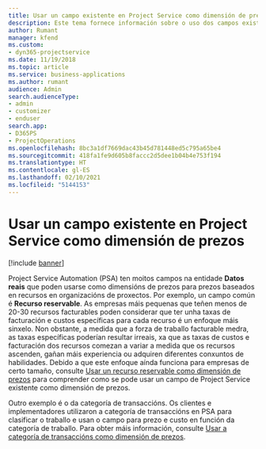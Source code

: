 ```yaml
---
title: Usar un campo existente en Project Service como dimensión de prezos
description: Este tema fornece información sobre o uso dos campos existentes de Project Service como dimensións de prezos.
author: Rumant
manager: kfend
ms.custom:
- dyn365-projectservice
ms.date: 11/19/2018
ms.topic: article
ms.service: business-applications
ms.author: rumant
audience: Admin
search.audienceType:
- admin
- customizer
- enduser
search.app:
- D365PS
- ProjectOperations
ms.openlocfilehash: 8bc3a1df7669dac43b45d781448ed5c795a65be4
ms.sourcegitcommit: 418fa1fe9d605b8faccc2d5dee1b04b4e753f194
ms.translationtype: HT
ms.contentlocale: gl-ES
ms.lasthandoff: 02/10/2021
ms.locfileid: "5144153"
---
```

# <a name="use-an-existing-field-in-project-service-as-a-pricing-dimension"></a>Usar un campo existente en Project Service como dimensión de prezos

[!include [banner](../includes/psa-now-project-operations.md)]

Project Service Automation (PSA) ten moitos campos na entidade **Datos reais** que poden usarse como dimensións de prezos para prezos baseados en recursos en organizacións de proxectos. Por exemplo, un campo común é **Recurso reservable**. As empresas máis pequenas que teñen menos de 20-30 recursos facturables poden considerar que ter unha taxas de facturación e custos específicas para cada recurso é un enfoque máis sinxelo. Non obstante, a medida que a forza de traballo facturable medra, as taxas específicas poderían resultar irreais, xa que as taxas de custos e facturación dos recursos comezan a variar a medida que os recursos ascenden, gañan máis experiencia ou adquiren diferentes conxuntos de habilidades. Debido a que este enfoque aínda funciona para empresas de certo tamaño, consulte [Usar un recurso reservable como dimensión de prezos](bookable-resource-pricing-dimension.md) para comprender como se pode usar un campo de Project Service existente como dimensión de prezos.

Outro exemplo é o da categoría de transaccións. Os clientes e implementadores utilizaron a categoría de transaccións en PSA para clasificar o traballo e usan o campo para prezo e custo en función da categoría de traballo. Para obter máis información, consulte [Usar a categoría de transaccións como dimensión de prezos](transaction-category-pricing-dimension.md).
